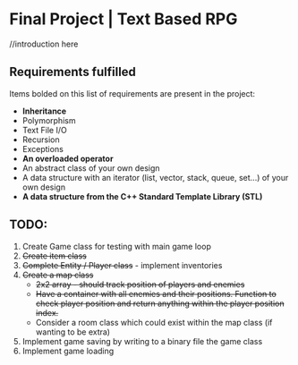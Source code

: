 # Final Project | Text Based RPG

//introduction here

## Requirements fulfilled

Items bolded on this list of requirements are present in the project:
- **Inheritance**
- Polymorphism
- Text File I/O
- Recursion
- Exceptions
- **An overloaded operator**
- An abstract class of your own design
- A data structure with an iterator (list, vector, stack, queue, set...) of your own design
- **A data structure from the C++ Standard Template Library (STL)**

## TODO:

1. Create Game class for testing with main game loop
2. ~~Create item class~~
3. ~~Complete Entity / Player class~~ - implement inventories
4. ~~Create a map class~~
    - ~~2x2 array - should track position of players and enemies~~
    - ~~Have a container with all enemies and their positions. Function to check player position and return anything within the player position index.~~
    - Consider a room class which could exist within the map class (if wanting to be extra)
5. Implement game saving by writing to a binary file the game class
6. Implement game loading